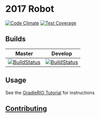 
# 2017 Robot
[![Code Climate](https://codeclimate.com/github/RoboEagles4828/2017Robot/badges/gpa.svg)](https://codeclimate.com/github/RoboEagles4828/2017Robot) [![Test Coverage](https://codeclimate.com/github/RoboEagles4828/2017Robot/badges/coverage.svg)](https://codeclimate.com/github/RoboEagles4828/2017Robot/coverage) 

## Builds

|Master|Develop|
|:----:|:----:|
[![BuildStatus](https://travis-ci.org/RoboEagles4828/2017Robot.svg?branch=master)](https://travis-ci.org/RoboEagles4828/2017Robot)|[![BuildStatus](https://travis-ci.org/RoboEagles4828/2017Robot.svg?branch=develop)](https://travis-ci.org/RoboEagles4828/2017Robot) |


## Usage
See the [GradleRIO Tutorial](https://github.com/RoboEagles4828/2017Robot/wiki/GradleRIO-for-dummies) for instructions

## [Contributing](https://github.com/RoboEagles4828/2017Robot/blob/master/CONTRIBUTING.md)
